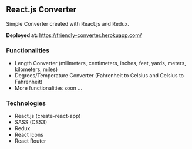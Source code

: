 ## React.js Converter

Simple Converter created with React.js and Redux.

**Deployed at:** https://friendly-converter.herokuapp.com/

### Functionalities

- Length Converter (milimeters, centimeters, inches, feet, yards, meters, kilometers, miles)
- Degrees/Temperature Converter (Fahrenheit to Celsius and Celsius to Fahrenheit)
- More functionalities soon ...

### Technologies

- React.js (create-react-app)
- SASS (CSS3)
- Redux
- React Icons
- React Router
